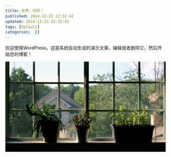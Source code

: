 ```yaml
---
title: 世界，你好！
published: 2014-12-22 22:32:42
updated: 2014-12-22 22:32:42
tags: [Default]
categories:  []
---
```


欢迎使用WordPress。这是系统自动生成的演示文章。编辑或者删除它，然后开始您的博客！  

![place_holder](./wallhaven-p815p3_3840x2160-2048x1152.png)
